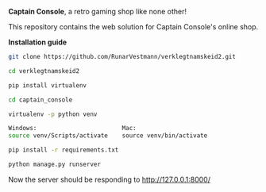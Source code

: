**Captain Console**, a retro gaming shop like none other!

This repository contains the web solution for Captain Console's online shop.

**Installation guide**

```bash
git clone https://github.com/RunarVestmann/verklegtnamskeid2.git
```

```bash
cd verklegtnamskeid2
```

```bash
pip install virtualenv
```

```bash
cd captain_console
```

```bash
virtualenv -p python venv
```

```bash
Windows:                        Mac:
source venv/Scripts/activate    source venv/bin/activate
```

```bash
pip install -r requirements.txt
```

```bash
python manage.py runserver
```

Now the server should be responding to http://127.0.0.1:8000/